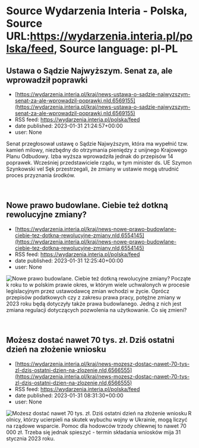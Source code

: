 # Source Wydarzenia Interia - Polska, Source URL:https://wydarzenia.interia.pl/polska/feed, Source language: pl-PL

## Ustawa o Sądzie Najwyższym. Senat za, ale wprowadził poprawki
 - [https://wydarzenia.interia.pl/kraj/news-ustawa-o-sadzie-najwyzszym-senat-za-ale-wprowadzil-poprawki,nId,6569155](https://wydarzenia.interia.pl/kraj/news-ustawa-o-sadzie-najwyzszym-senat-za-ale-wprowadzil-poprawki,nId,6569155)
 - RSS feed: https://wydarzenia.interia.pl/polska/feed
 - date published: 2023-01-31 21:24:57+00:00
 - user: None

<p>Senat przegłosował ustawę o Sądzie Najwyższym, która ma wypełnić tzw. kamień milowy, niezbędny do otrzymania pieniędzy z unijnego Krajowego Planu Odbudowy. Izba wyższa wprowadziła jednak do przepisów 14 poprawek. Wcześniej przedstawiciele rządu, w tym minister ds. UE Szymon Szynkowski vel Sęk przestrzegali, że zmiany w ustawie mogą utrudnić proces przyznania środków.</p><br clear="all" />

## Nowe prawo budowlane. Ciebie też dotkną rewolucyjne zmiany?
 - [https://wydarzenia.interia.pl/kraj/news-nowe-prawo-budowlane-ciebie-tez-dotkna-rewolucyjne-zmiany,nId,6554145](https://wydarzenia.interia.pl/kraj/news-nowe-prawo-budowlane-ciebie-tez-dotkna-rewolucyjne-zmiany,nId,6554145)
 - RSS feed: https://wydarzenia.interia.pl/polska/feed
 - date published: 2023-01-31 12:25:40+00:00
 - user: None

<p><a href="https://wydarzenia.interia.pl/kraj/news-nowe-prawo-budowlane-ciebie-tez-dotkna-rewolucyjne-zmiany,nId,6554145"><img align="left" alt="Nowe prawo budowlane. Ciebie też dotkną rewolucyjne zmiany?" src="https://i.iplsc.com/nowe-prawo-budowlane-ciebie-tez-dotkna-rewolucyjne-zmiany/000GNU05Q0RW79R3-C321.jpg" /></a>Początek roku to w polskim prawie okres, w którym wiele uchwalonych w procesie legislacyjnym przez ustawodawcę zmian wchodzi w życie. Oprócz przepisów podatkowych czy z zakresu prawa pracy, potężne zmiany w 2023 roku będą dotyczyły także prawa budowlanego. Jedną z nich jest zmiana regulacji dotyczących pozwolenia na użytkowanie. Co się zmieni?</p><br clear="all" />

## Możesz dostać nawet 70 tys. zł. Dziś ostatni dzień na złożenie wniosku
 - [https://wydarzenia.interia.pl/kraj/news-mozesz-dostac-nawet-70-tys-zl-dzis-ostatni-dzien-na-zlozenie,nId,6566555](https://wydarzenia.interia.pl/kraj/news-mozesz-dostac-nawet-70-tys-zl-dzis-ostatni-dzien-na-zlozenie,nId,6566555)
 - RSS feed: https://wydarzenia.interia.pl/polska/feed
 - date published: 2023-01-31 08:31:30+00:00
 - user: None

<p><a href="https://wydarzenia.interia.pl/kraj/news-mozesz-dostac-nawet-70-tys-zl-dzis-ostatni-dzien-na-zlozenie,nId,6566555"><img align="left" alt="Możesz dostać nawet 70 tys. zł. Dziś ostatni dzień na złożenie wniosku" src="https://i.iplsc.com/mozesz-dostac-nawet-70-tys-zl-dzis-ostatni-dzien-na-zlozenie/00064CP55TP5I8LD-C321.jpg" /></a>Rolnicy, którzy ucierpieli na skutek wybuchu wojny w Ukrainie, mogą liczyć na rządowe wsparcie. Pomoc dla hodowców trzody chlewnej to nawet 70 000 zł. Trzeba się jednak spieszyć - termin składania wniosków mija 31 stycznia 2023 roku.</p><br clear="all" />
